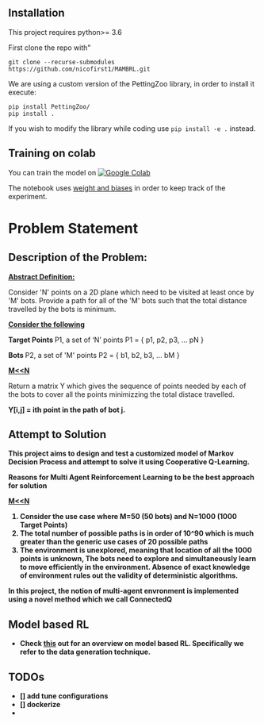 ## Installation 
This project requires python>= 3.6

First clone the repo with"
```
git clone --recurse-submodules https://github.com/nicofirst1/MAMBRL.git
```

We are using a custom version of the PettingZoo library, in order to install it execute:

```
pip install PettingZoo/
pip install .

```
If you wish to modify the library while coding use `pip install -e .` instead.


## Training on colab
You can train the model on
 [![Google Colab](https://colab.research.google.com/assets/colab-badge.svg)](https://colab.research.google.com/github/nicofirst1/MAMBRL)

The notebook uses [weight and biases](https://wandb.ai/) in order to keep track of the experiment.

# Problem Statement

## Description of the Problem:

<b><u>Abstract Definition:</b></u>

Consider 'N' points on a 2D plane which need to be visited at least once by 'M' bots.
Provide a path for all of the 'M' bots such that the total distance travelled by the bots is minimum.

<b><u>Consider the following </b></u>

<b> Target Points </b>
P1, a set of ‘N’ points
P1 = { p1, p2, p3, … pN }

<b> Bots </b>
P2, a set of 'M' points 
P2  = { b1, b2, b3, ... bM }

<b> <u> M<<N </b> </u>

Return a matrix Y which gives the sequence of points needed by each of the bots to cover all the points minimizzing the total distace travelled.

<b> Y[i,j] = ith point in the path of bot j.

## Attempt to Solution
This project aims to design and test a customized model of Markov Decision Process and attempt to solve it using Cooperative Q-Learning.

<b> Reasons for Multi Agent Reinforcement Learning to be the best approach for solution </b>

<b> <u> M<<N </b> </u>

1.  Consider the use case where M=50 (50 bots) and N=1000 (1000 Target Points)
2. The total number of possible paths is in order of 10^90 which is much greater than the generic use cases of 20 possible paths
3.  The environment is unexplored, meaning that location of all the 1000 points is unknown, The bots need to explore and simultaneously learn to move efficiently in the environment. Absence of exact knowledge of environment rules out the validity of deterministic algorithms.

In this project, the notion of multi-agent envronment is implemented using a novel method which we call <b> ConnectedQ </b>


## Model based RL 
- Check [this](https://bair.berkeley.edu/blog/2019/12/12/mbpo/) out for an overview on model based RL. Specifically we refer to the data generation technique.

## TODOs


- [] add tune configurations
- [] dockerize
- 